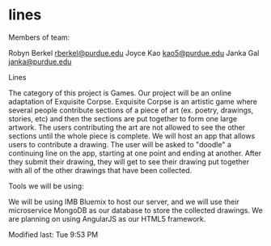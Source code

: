 # lines

Members of team:

Robyn Berkel	rberkel@purdue.edu
Joyce Kao	kao5@purdue.edu
Janka Gal	janka@purdue.edu

Lines

The category of this project is Games. Our project will be an online
adaptation of Exquisite Corpse. Exquisite Corpse is an artistic game where
several people contribute sections of a piece of art (ex. poetry, drawings,
stories, etc) and then the sections are put together to form one large
artwork. The users contributing the art are not allowed to see the other
sections until the whole piece is complete. We will host an app that allows 
users to contribute a drawing. The user will be asked to "doodle" a continuing 
line on the app, starting at one point and ending at another. After they submit 
their drawing, they will get to see their drawing put together with all of the 
other drawings that have been collected.

Tools we will be using:

We will be using IMB Bluemix to host our server, and we will use their
microservice MongoDB as our database to store the collected drawings.
We are planning on using AngularJS as our HTML5 framework. 

Modified last: Tue 9:53 PM
